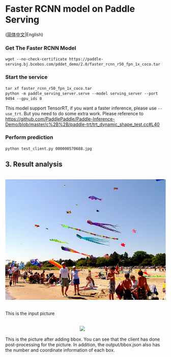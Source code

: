 # Faster RCNN model on Paddle Serving

([简体中文](./README_CN.md)|English)

### Get The Faster RCNN Model
```
wget --no-check-certificate https://paddle-serving.bj.bcebos.com/pddet_demo/2.0/faster_rcnn_r50_fpn_1x_coco.tar
```

### Start the service
```
tar xf faster_rcnn_r50_fpn_1x_coco.tar
python -m paddle_serving_server.serve --model serving_server --port 9494 --gpu_ids 0
```

This model support TensorRT, if you want a faster inference, please use `--use_trt`. But you need to do some extra work.
Please reference to https://github.com/PaddlePaddle/Paddle-Inference-Demo/blob/master/c%2B%2B/paddle-trt/trt_dynamic_shape_test.cc#L40 


### Perform prediction
```
python test_client.py 000000570688.jpg
```

## 3. Result analysis
<p align = "center">
    <br>
<img src = '000000570688.jpg'>
    <br>
<p>
This is the input picture
  
<p align = "center">
    <br>
<img src = '000000570688_bbox.jpg'>
    <br>
<p>
  
This is the picture after adding bbox. You can see that the client has done post-processing for the picture. In addition, the output/bbox.json also has the number and coordinate information of each box.

